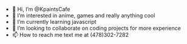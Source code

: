 - 👋 Hi, I’m @KpaintsCafe
- 👀 I’m interested in anime, games and really anything cool
- 🌱 I’m currently learning javascript
- 💞️ I’m looking to collaborate on coding projects for more experience
- 📫 How to reach me text me at (478)302-7282

<!---
KpaintsCafe/KpaintsCafe is a ✨ special ✨ repository because its `README.md` (this file) appears on your GitHub profile.
You can click the Preview link to take a look at your changes.
--->

